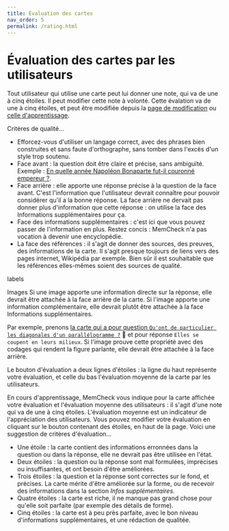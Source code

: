 ```yaml
---
title: Évaluation des cartes
nav_order: 5
permalink: /rating.html
---
```


# Évaluation des cartes par les utilisateurs

Tout utilisateur qui utilise une carte peut lui donner une note, qui va de une à cinq étoiles. Il peut modifier cette note à volonté. Cette évalation va de une à cinq étoiles, et peut être modifiée depuis la [page de modification](/authoring.md) ou [celle d'apprentissage](learn).

Critères de qualité...

- Efforcez-vous d'utiliser un langage correct, avec des phrases bien construites et sans faute d'orthographe, sans tomber dans l'excès d'un style trop soutenu.
- Face avant : la question doit être claire et précise, sans ambiguïté. Exemple : [En quelle année Napoléon Bonaparte fut-il couronné empereur ?](https://www.mnesios.com/Authoring?CardId=437bb2d9-37ba-43b2-dc93-08d7eba1e1a5).
- Face arrière : elle apporte une réponse précise à la question de la face avant. C'est l'information que l'utilisateur devrait connaître pour pouvoir considérer qu'il a la bonne réponse. La face arrière ne dervait pas donner plus d'information que cette réponse : on utilise la face des Informations supplémentaires pour ça.
- Face des informations supplémentaires : c'est ici que vous pouvez passer de l'information en plus. Restez concis : MemCheck n'a pas vocation à devenir une encyclopédie.
- La face des références : il s'agit de donner des sources, des preuves, des informations de la carte. Il s'agit presque toujours de liens vers des pages internet, Wikipédia par exemple. Bien sûr il est souhaitable que les références elles-mêmes soient des sources de qualité.

labels

Images
Si une image apporte une information directe sur la réponse, elle devrait être attachée à la face arrière de la carte. Si l'image apporte une information complémentaire, elle devrait plutôt être attachée à la face Informations supplémentaires.

Par exemple, prenons [la carte qui a pour question `Qu'ont de particulier les diagonales d'un parallélogramme ?`](https://www.mnesios.com/Authoring?CardId=9759c1db-c3d1-4468-e341-08d7eba1e1a5)&nbsp;🐘 et pour réponse `Elles se coupent en leurs milieux`. Si l'image prouve cette propriété avec des codages qui rendent la figure parlante, elle devrait être attachée à la face arrière.

Le bouton d'évaluation a deux lignes d'étoiles : la ligne du haut représente votre évaluation, et celle du bas l'évaluation moyenne de la carte par les utilisateurs.

En cours d'apprentissage, MemCheck vous indique pour la carte affichée votre évaluation et l'évaluation moyenne des utilisateurs : il s'agit d'une note qui va de une à cinq étoiles. L'évaluation moyenne est un indicateur de l'appréciation des utilisateurs.
Vous pouvez modifier votre évaluation en cliquant sur le bouton contenant des étoiles, en haut de la page.
Voici une suggestion de critères d'évaluation...

- Une étoile : la carte contient des informations erronnées dans la question ou dans la réponse, elle ne devrait pas être utilisée en l'état.
- Deux étoiles : la question ou la réponse sont mal formulées, imprécises ou insuffisantes, et ont besoin d'être améliorées.
- Trois étoiles : la question et la réponse sont correctes sur le fond, et précises. La carte mérite d'être améliorée sur la forme, ou de recevoir des informations dans la section _Infos supplémentaires_.
- Quatre étoiles : la carte est riche, il ne manque pas grand chose pour qu'elle soit parfaite (par exemple des détails de forme).
- Cinq étoiles : la carte est à peu près parfaite, avec le bon niveau d'informations supplémentaires, et une rédaction de qualitée.
